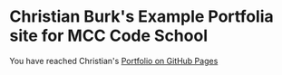 # Christian Burk's Example Portfolia site for MCC Code School

You have reached Christian's [Portfolio on GitHub Pages](https://omahane.github.io)

